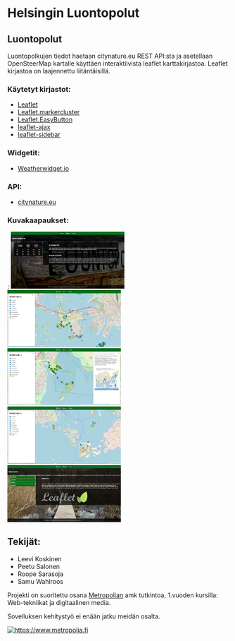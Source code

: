 # Helsingin Luontopolut

## Luontopolut

Luontopolkujen tiedot haetaan citynature.eu REST API:sta ja asetellaan OpenSteerMap kartalle käyttäen interaktiivista leaflet karttakirjastoa. Leaflet kirjastoa on laajennettu liitäntäisillä.

### Käytetyt kirjastot:
- [Leaflet](https://leafletjs.com)
- [Leaflet.markercluster](https://github.com/Leaflet/Leaflet.markercluster)
- [Leaflet.EasyButton](https://github.com/CliffCloud/Leaflet.EasyButton)
- [leaflet-ajax](https://github.com/calvinmetcalf/leaflet-ajax)
- [leaflet-sidebar](https://github.com/Turbo87/leaflet-sidebar)

### Widgetit:
- [Weatherwidget.io](https://weatherwidget.io)

### API:
- [citynature.eu](https://citynature.eu/fi/kehittajille/)

### Kuvakaapaukset:
:
<img src="img/screenshots/20211305_1231.jpg" width="258" alt="Etusivulla näkyy tietoa mitä sivustolta löytyy ja helsingin sää" title="Etusivu">
<img src="img/screenshots/20211305_1232.jpg" width="258" alt="Kartta jossa näkyy vallisaaren luontopolut ja siihen kuuluvat kohteet" title="Kartta: Vallisaari">
<img src="img/screenshots/20211305_1233.jpg" width="258" alt="Kartalla Viikin vanhankaupingin luontopolku" title="Kartta: Vanhakaupunki">
<img src="img/screenshots/20211305_1234.jpg" width="258" alt="Kartassa käytetty merkkien suodatusta niin että vain vessat näkyvät" title="Merkkien suodatus">
<img src="img/screenshots/20211305_1235.jpg" width="258" alt="Tietoa sivun näkymä" title="Tietoa sivu">

## Tekijät:
- Leevi Koskinen
- Peetu Salonen
- Roope Sarasoja
- Samu Wahlroos

Projekti on suoritettu osana [Metropolian](https://www.metropolia.fi) amk tutkintoa, 1.vuoden kursilla: Web-tekniikat ja digitaalinen media.

Sovelluksen kehitystyö ei enään jatku meidän osalta.
<p>
 <a href="https://www.metropolia.fi">
<img src="https://www.metropolia.fi/themes/basic/images/metropolia.svg" width="258" alt="https://www.metropolia.fi" title="https://www.metropolia.fi">
 </a>
</p>
